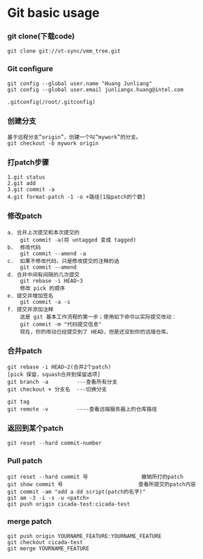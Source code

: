 # Git basic usage

### git clone(下载code)
	git clone git://vt-sync/vmm_tree.git

### Git configure
	git config --global user.name "Huang Junliang"
	git config --global user.email junliangx.huang@intel.com
	
	.gitconfig(/root/.gitconfig)

### 创建分支
	基于远程分支”origin”，创建一个叫”mywork”的分支。
	git checkout -b mywork origin

### 打patch步骤
	1.git status
	2.git add
	3.git commit -a
	4.git format-patch -1 -o +路径[1指patch的个数]

### 修改patch
	a. 合并上次提交和本次提交的
	    git commit -a(将 untagged 变成 tagged)
	b.  修改代码
	    git commit --amend -a  
	c.  如果不修改代码，只是修改提交的注释的话
	    git commit --amend
	d. 合并中间有间隔的几次提交
	    git rebase -i HEAD~3
	    修改 pick 的顺序  
	e. 提交并增加签名
	    git commit -a -s
	f. 提交并添加注释 
	    这是 git 基本工作流程的第一步；使用如下命令以实际提交改动：
	    git commit -m "代码提交信息"
	    现在，你的改动已经提交到了 HEAD，但是还没到你的远端仓库。

### 合并patch
	git rebase -i HEAD~2(合并2个patch)
	[pick 保留，squash合并到保留选项]
	git branch -a         ---查看所有分支
	git checkout + 分支名  ---切换分支
	
	git tag
	git remote -v         ----查看远端服务器上的仓库路径

### 返回到某个patch
	git reset --hard commit-number

### Pull patch
	git reset --hard commit 号                 撤销所打的patch
	git show commit 号                        查看所提交的patch内容
	git commit -am "add a dd script(patch的名字)"
	git am -3 -i -s -u <patch>
	git push origin cicada-test:cicada-test

### merge patch 
	git push origin YOURNAME_FEATURE:YOURNAME_FEATURE
	git checkout cicada-test
	git merge YOURNAME_FEATURE


